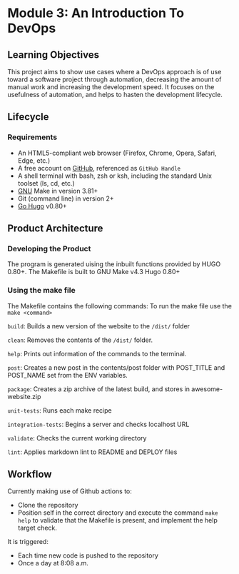 # Module 3: An Introduction To DevOps

## Learning Objectives

This project aims to show use cases where a DevOps
approach is of use toward a software project through automation,
decreasing the amount of manual work and increasing the
development speed. It focuses on the usefulness of automation,
and helps to hasten the development lifecycle.

## Lifecycle

### Requirements

- An HTML5-compliant web browser (Firefox, Chrome, Opera, Safari, Edge, etc.)
- A free account on [GitHub](https://github.com/), referenced as `GitHub Handle`
- A shell terminal with bash, zsh or ksh,
including the standard Unix toolset (ls, cd, etc.)
- [GNU](https://www.gnu.org/software/make/) Make in version 3.81+
- Git (command line) in version 2+
- [Go Hugo](https://gohugo.io/) v0.80+

## Product Architecture

### Developing the Product

The program is generated uising the inbuilt functions provided by HUGO 0.80+.
The Makefile is built to GNU Make v4.3
Hugo 0.80+

### Using the make file

The Makefile contains the following commands:
To run the make file use the `make <command>`

`build`:
Builds a new version of the website to the `/dist/` folder

`clean`:
Removes the contents of the `/dist/` folder.

`help`:
Prints out information of the commands to the terminal.

`post`:
Creates a new post in the contents/post folder with POST_TITLE and POST_NAME
set from the ENV variables.

`package`:
Creates a zip archive of the latest build, and stores in awesome-website.zip

`unit-tests`:
Runs each make recipe

`integration-tests`:
Begins a server and checks localhost URL

`validate`:
Checks the current working directory

`lint`:
Applies markdown lint to README and DEPLOY files

## Workflow

Currently making use of Github actions to:

- Clone the repository
- Position self in the correct directory and execute
the command `make help` to validate that the
Makefile is present, and implement the help target check.

It is triggered:

- Each time new code is pushed to the repository
- Once a day at 8:08 a.m.
